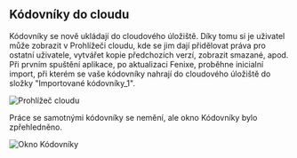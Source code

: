 ﻿---
categories: [fenix]
layout: fenix
---
## Kódovníky do cloudu
Kódovníky se nově ukládají do cloudového úložiště. Díky tomu si je uživatel může zobrazit v Prohlížeči cloudu, kde se jim dají přidělovat práva pro ostatní uživatele, vytvářet kopie předchozích verzí, zobrazit smazané, apod.
Při prvním spuštění aplikace, po aktualizaci Fenixe, proběhne inicialní import, při kterém se vaše kódovníky nahrají do cloudového úložiště do složky "Importované kódovníky_1".

![Prohlížeč cloudu]({{site.url}}/data/kodovnikydocloud1.png "Prohlížeč cloudu")

Práce se samotnými kódovníky se nemění, ale okno Kódovníky bylo zpřehledněno.

![Okno Kódovníky]({{site.url}}/data/kodovnikydocloud2.png "Okno Kódovníky")
